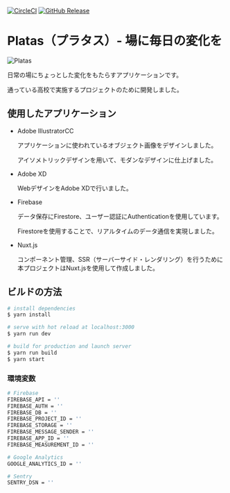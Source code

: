 [![CircleCI](https://circleci.com/gh/nztm/Platas.svg?style=svg&circle-token=17b53c2197be443196a94ac69026d23941c42a4f)](https://circleci.com/gh/nztm/Platas)
[![GitHub Release](https://img.shields.io/github/v/release/nztm/Platas?style=flat-square)](https://github.com/nztm/Platas/releases)

# Platas（プラタス）- 場に毎日の変化を
![Platas](https://i.imgur.com/oebO4Gi.png)

日常の場にちょっとした変化をもたらすアプリケーションです。

通っている高校で実施するプロジェクトのために開発しました。

## 使用したアプリケーション

- Adobe IllustratorCC

    アプリケーションに使われているオブジェクト画像をデザインしました。

    アイソメトリックデザインを用いて、モダンなデザインに仕上げました。

- Adobe XD

    WebデザインをAdobe XDで行いました。

- Firebase

    データ保存にFirestore、ユーザー認証にAuthenticationを使用しています。
    
    Firestoreを使用することで、リアルタイムのデータ通信を実現しました。

- Nuxt.js

    コンポーネント管理、SSR（サーバーサイド・レンダリング）を行うために本プロジェクトはNuxt.jsを使用して作成しました。

## ビルドの方法
``` bash
# install dependencies
$ yarn install

# serve with hot reload at localhost:3000
$ yarn run dev

# build for production and launch server
$ yarn run build
$ yarn start
```

### 環境変数
``` bash
# Firebase
FIREBASE_API = ''
FIREBASE_AUTH = ''
FIREBASE_DB = ''
FIREBASE_PROJECT_ID = ''
FIREBASE_STORAGE = ''
FIREBASE_MESSAGE_SENDER = ''
FIREBASE_APP_ID = ''
FIREBASE_MEASUREMENT_ID = ''

# Google Analytics
GOOGLE_ANALYTICS_ID = ''

# Sentry
SENTRY_DSN = ''

```

